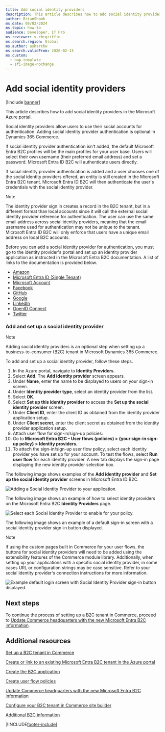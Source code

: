 ```yaml
---
title: Add social identity providers
description: This article describes how to add social identity providers in the Microsoft Azure portal.
author: BrianShook
ms.date: 08/02/2024
ms.topic: how-to
audience: Developer, IT Pro
ms.reviewer: v-chrgriffin
ms.search.region: Global
ms.author: asharchw
ms.search.validFrom: 2020-02-13
ms.custom:
  - bap-template
  - sfi-image-nochange
---
```


# Add social identity providers

[!include [banner](../includes/banner.md)]

This article describes how to add social identity providers in the Microsoft Azure portal.

Social identity providers allow users to use their social accounts for authentication. Adding social identity provider authentication is optional in Dynamics 365 Commerce. 

If social identity provider authentication isn't added, the default Microsoft Entra B2C profiles will be the main profiles for your user base. Users will select their own username (their preferred email address) and set a password. Microsoft Entra ID B2C will authenticate users directly. 

If social identity provider authentication is added and a user chooses one of the social identity providers offered, an entity is still created in the Microsoft Entra B2C tenant. Microsoft Entra ID B2C will then authenticate the user's credentials with the social identity provider.

> [!NOTE]
> The identity provider sign in creates a record in the B2C tenant, but in a different format than local accounts since it will call the external social identity provider reference for authentication. The user can use the same email address across social identity providers, meaning that the email username used for authentication may not be unique to the tenant. Microsoft Entra ID B2C will only enforce that users have a unique email address on local B2C accounts.

Before you can add a social identity provider for authentication, you must go to the identity provider's portal and set up an identity provider application as instructed in the Microsoft Entra B2C documentation. A list of links to the documentation is provided below.

- [Amazon](/azure/active-directory-b2c/active-directory-b2c-setup-amzn-app)
- [Microsoft Entra ID (Single Tenant)](/azure/active-directory-b2c/active-directory-b2c-setup-oidc-azure-active-directory)
- [Microsoft Account](/azure/active-directory-b2c/active-directory-b2c-setup-msa-app)
- [Facebook](/azure/active-directory-b2c/active-directory-b2c-setup-fb-app)
- [GitHub](/azure/active-directory-b2c/active-directory-b2c-setup-github-app)
- [Google](/azure/active-directory-b2c/active-directory-b2c-setup-goog-app)
- [LinkedIn](/azure/active-directory-b2c/active-directory-b2c-setup-li-app)
- [OpenID Connect](/azure/active-directory-b2c/active-directory-b2c-setup-oidc-idp)
- [Twitter](/azure/active-directory-b2c/active-directory-b2c-setup-twitter-app)

### Add and set up a social identity provider

> [!NOTE]
> Adding social identity providers is an optional step when setting up a business-to-consumer (B2C) tenant in Microsoft Dynamics 365 Commerce.

To add and set up a social identity provider, follow these steps.  

1. In the Azure portal, navigate to **Identity Providers**.
1. Select **Add**. The **Add identity provider** screen appears.
1. Under **Name**, enter the name to be displayed to users on your sign-in screen.
1. Under **Identity provider type**, select an identity provider from the list.
1. Select **OK**.
1. Select **Set up this identity provider** to access the **Set up the social identity provider** screen.
1. Under **Client ID**, enter the client ID as obtained from the identity provider application setup.
1. Under **Client secret**, enter the client secret as obtained from the identity provider application setup.
1. Attach user flow for sign-in/sign-up policies:
1. Go to **Microsoft Entra B2C – User flows (policies) \> {your sign-in sign-up policy} \> Identity providers**.
1. To attach the sign-in/sign-up user flow policy, select each identity provider you have set up for your account. To test the flows, select **Run user flow** for each identity provider. A new tab displays the sign-in page displaying the new identity provider selection box.

The following image shows examples of the **Add identity provider** and **Set up the social identity provider** screens in Microsoft Entra ID B2C.

![Adding a Social Identity Provider to your application.](../media/B2CImage_14.png)

The following image shows an example of how to select identity providers on the Microsoft Entra B2C **Identity Providers** page.

![Select each Social Identity Provider to enable for your policy.](../media/B2CImage_16.png)

The following image shows an example of a default sign-in screen with a social identity provider sign-in button displayed.

> [!NOTE]
> If using the custom pages built in Commerce for your user flows, the buttons for social identity providers will need to be added using the extensibility features of the Commerce module library. Additionally, when setting up your applications with a specific social identity provider, in some cases URL or configuration strings may be case sensitive. Refer to your social identity provider's connection instructions for more information.
 
![Example default login screen with Social Identity Provider sign-in button displayed.](../media/B2CImage_17.png)

## Next steps

To continue the process of setting up a B2C tenant in Commerce, proceed to [Update Commerce headquarters with the new Microsoft Entra B2C information](update-hq-aad-b2c-info.md).

## Additional resources

[Set up a B2C tenant in Commerce](set-up-B2C-tenant.md)

[Create or link to an existing Microsoft Entra B2C tenant in the Azure portal](create-link-aad-b2c-tenant.md)

[Create the B2C application](create-b2c-app.md)

[Create user flow policies](create-user-flow-policies.md)

[Update Commerce headquarters with the new Microsoft Entra B2C information](update-hq-aad-b2c-info.md)

[Configure your B2C tenant in Commerce site builder](config-b2c-tenant-site-builder.md)

[Additional B2C information](additional-b2c-info.md)

[!INCLUDE[footer-include](../../includes/footer-banner.md)]
